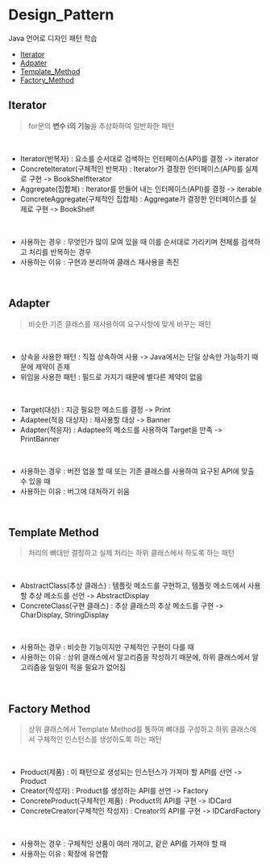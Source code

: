 # Design_Pattern
Java 언어로 디자인 패턴 학습

- [Iterator](#iterator)
- [Adpater](#adapter)
- [Template_Method](#template-method)
- [Factory_Method](#factory-method)

## Iterator
> for문의 **변수 i의 기능**을 추상화하여 일반화한 패턴   

<br>

* Iterator(반복자) : 요소를 순서대로 검색하는 인터페이스(API)를 결정 -> iterator
* ConcreteIterator(구체적인 반복자) : Iterator가 결정한 인터페이스(API)를 실제로 구현 -> BookShelfIterator
* Aggregate(집합체) : Iterator를 만들어 내는 인터페이스(API)를 결정 -> iterable
* ConcreteAggregate(구체적인 집합체) : Aggregate가 결정한 인터페이스를 실제로 구현 -> BookShelf

<br>

- 사용하는 경우 : 무엇인가 많이 모여 있을 때 이를 순서대로 가리키며 전체를 검색하고 처리를 반복하는 경우   
- 사용하는 이유 : 구현과 분리하여 클래스 재사용을 촉진   

<br>

## Adapter
> 비슷한 기존 클래스를 재사용하여 요구사항에 맞게 바꾸는 패턴   

<br>

- 상속을 사용한 패턴 : 직접 상속하여 사용 -> Java에서는 단일 상속만 가능하기 때문에 제약이 존재
- 위임을 사용한 패턴 : 필드로 가지기 때문에 별다른 제약이 없음

<br>

* Target(대상) : 지금 필요한 메소드를 결정 -> Print
* Adaptee(적응 대상자) : 재사용할 대상 -> Banner
* Adapter(적응자) : Adaptee의 메소드를 사용하여 Target을 만족 -> PrintBanner

<br>

- 사용하는 경우 : 버전 업을 할 때 또는 기존 클래스를 사용하여 요구된 API에 맞출 수 있을 때   
- 사용하는 이유 : 버그에 대처하기 쉬움   

<br>

## Template Method
> 처리의 뼈대만 결정하고 실제 처리는 하위 클래스에서 하도록 하는 패턴   

<br>

* AbstractClass(추상 클래스) : 템플릿 메소드를 구현하고, 템플릿 메소드에서 사용할 추상 메소드를 선언 -> AbstractDisplay
* ConcreteClass(구현 클래스) : 추상 클래스의 추상 메소드를 구현 -> CharDisplay, StringDisplay

<br>

- 사용하는 경우 : 비슷한 기능이지만 구체적인 구현이 다를 때   
- 사용하는 이유 : 상위 클래스에서 알고리즘을 작성하기 때문에, 하위 클래스에서 알고리즘을 일일이 적을 필요가 없어짐

<br>

## Factory Method
> 상위 클래스에서 Template Method를 통하여 뼈대를 구성하고 하위 클래스에서 구체적인 인스턴스를 생성하도록 하는 패턴   

<br>

* Product(제품) : 이 패턴으로 생성되는 인스턴스가 가져야 할 API를 선언 -> Product
* Creator(작성자) : Product를 생성하는 API를 선언 -> Factory
* ConcreteProduct(구체적인 제품) : Product의 API를 구현 -> IDCard
* ConcreteCreator(구체적인 작성자) : Creator의 API를 구현 -> IDCardFactory

<br>

- 사용하는 경우 : 구체적인 상품이 여러 개이고, 같은 API를 가져야 할 때
- 사용하는 이유 : 확장에 유연함

<br>